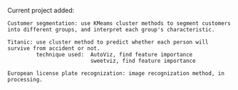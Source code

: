 Current project added:

    Customer segmentation: use KMeams cluster methods to segment customers into different groups, and interpret each group's characteristic.

    Titanic: use cluster method to predict whether each person will survive from accident or not.
             technique used:  AutoViz, find feature importance
                              sweetviz, find feature importance

    European license plate recognization: image recognization method, in processing.